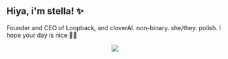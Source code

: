 ## Hiya, i'm stella! ✨
Founder and CEO of Loopback, and cloverAI. non-binary. she/they. polish.
I hope your day is nice 🫶🏼
<p align="center">
  <a href="https://skillicons.dev">
    <img src="https://skillicons.dev/icons?i=androidstudio,aws,bash,cloudflare,css,debian,docker,figma,firebase,flutter,gatsby,gcp,git,github,githubactions,gradle,gtk,html,ipfs,js,kali,kotlin,kubernetes,linux,md,mastodon,mysql,nextjs,nginx,nodejs,npm,nuxtjs,ps,php,pnpm,postgres,powershell,py,pytorch,raspberrypi,react,replit,supabase,solidity,svelte,tensorflow,twitter,ts,vercel,vim,vscode,windows,workers,yarn&perline=20" />
  </a>
</p>
